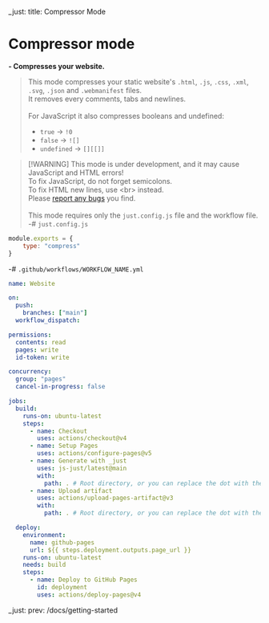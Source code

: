 _just: title: Compressor Mode
# Compressor mode
**- Compresses your website.**

> This mode compresses your static website's `.html`, `.js`, `.css`, `.xml`, `.svg`, `.json` and `.webmanifest` files.<br> It removes every comments, tabs and newlines. <br><br>For JavaScript it also compresses booleans and undefined: <br><ul><li> `true` -> `!0` </li><li> `false` -> `![]` </li><li> `undefined` -> `[][[]]` </li></ul>

> [!WARNING] This mode is under development, and it may cause JavaScript and HTML errors! <br>To fix JavaScript, do not forget semicolons. <br>To fix HTML new lines, use \<br> instead. <br>Please [report any bugs](https://github.com/js-just/_just/issues/new?labels=bug&template=bug.md) you find.
<br><br>
This mode requires only the `just.config.js` file and the workflow file.
-# `just.config.js`
```js
module.exports = {
    type: "compress"
}
```

-# `.github/workflows/WORKFLOW_NAME.yml`
```yml
name: Website

on:
  push:
    branches: ["main"]
  workflow_dispatch:

permissions:
  contents: read
  pages: write
  id-token: write

concurrency:
  group: "pages"
  cancel-in-progress: false

jobs:
  build:
    runs-on: ubuntu-latest
    steps:
      - name: Checkout
        uses: actions/checkout@v4
      - name: Setup Pages
        uses: actions/configure-pages@v5
      - name: Generate with _just
        uses: js-just/latest@main
        with:
          path: . # Root directory, or you can replace the dot with the path to your website directory to be compressed.
      - name: Upload artifact
        uses: actions/upload-pages-artifact@v3
        with:
          path: . # Root directory, or you can replace the dot with the path to your entire website to be deployed to GitHub Pages.

  deploy:
    environment:
      name: github-pages
      url: ${{ steps.deployment.outputs.page_url }}
    runs-on: ubuntu-latest
    needs: build
    steps:
      - name: Deploy to GitHub Pages
        id: deployment
        uses: actions/deploy-pages@v4
```

_just: prev: /docs/getting-started
